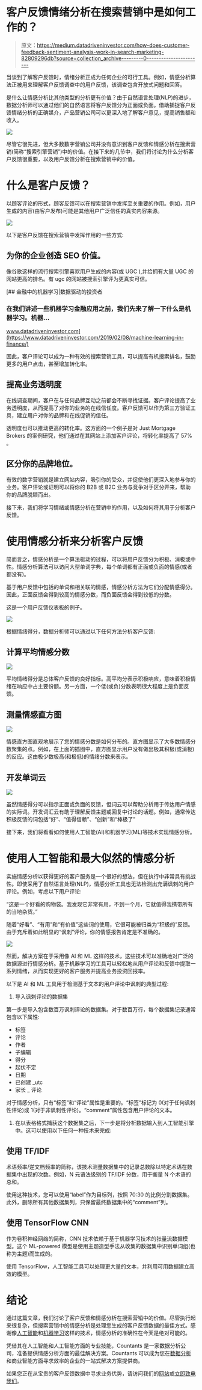 # 客户反馈情绪分析在搜索营销中是如何工作的？

> 原文：<https://medium.datadriveninvestor.com/how-does-customer-feedback-sentiment-analysis-work-in-search-marketing-82809296db?source=collection_archive---------0----------------------->

当谈到了解客户反馈时，情绪分析正成为任何企业的可行工具。例如，情感分析算法正被用来理解客户反馈调查中的用户反馈，该调查包含开放式问题和回答。

是什么让情感分析比其他类型的分析更有价值？由于自然语言处理(NLP)的进步，数据分析师可以通过他们的自然语言将客户反馈分为正面或负面。借助捕捉客户反馈情绪分析的正确媒介，产品营销公司可以更深入地了解客户意见，提高销售额和收入。

![](img/d9a29db2ea548c66217d97a70f0e32ed.png)

尽管它很先进，但大多数数字营销公司并没有意识到客户反馈和情感分析在搜索营销(简称“搜索引擎营销”)中的价值。在接下来的几节中，我们将讨论为什么分析客户反馈很重要，以及用户反馈分析在搜索营销中的价值。

# 什么是客户反馈？

以顾客评论的形式，顾客反馈可以在搜索营销中发挥至关重要的作用。例如，用户生成的内容(由客户发布)可能是其他用户广泛信任的真实内容来源。

![](img/82e32b46f7cc8fd00e1d65137e73b7e2.png)

以下是客户反馈在搜索营销中发挥作用的一些方式:

## 为你的企业创造 SEO 价值。

像谷歌这样的流行搜索引擎喜欢用户生成的内容(或 UGC ),并给拥有大量 UGC 的网站更高的排名。有 ugc 的网站被搜索引擎评为更真实可信。

[](https://www.datadriveninvestor.com/2019/02/08/machine-learning-in-finance/) [## 金融中的机器学习|数据驱动的投资者

### 在我们讲述一些机器学习金融应用之前，我们先来了解一下什么是机器学习。机器…

www.datadriveninvestor.com](https://www.datadriveninvestor.com/2019/02/08/machine-learning-in-finance/) 

因此，客户评论可以成为一种有效的搜索营销工具，可以提高有机搜索排名，鼓励更多的用户点击，甚至增加转化率。

## 提高业务透明度

在线调查期间，客户在与任何品牌互动之前都会不断寻找证据。客户评论提高了业务透明度，从而提高了对你的业务的在线信任度。客户反馈可以作为第三方验证工具，建立用户对你的品牌和在线促销的信任。

透明度也可以推动更高的转化率。这方面的一个例子是对 Just Mortgage Brokers 的案例研究，他们通过在其网站上添加客户评论，将转化率提高了 57% 。

## 区分你的品牌地位。

有效的数字营销就是建立网站内容，吸引你的受众，并促使他们更深入地参与你的业务。客户评论或证明可以将你的 B2B 或 B2C 业务与竞争对手区分开来，帮助你的品牌脱颖而出。

接下来，我们将学习情绪或情感分析在营销中的作用，以及如何将其用于分析客户反馈。

# 使用情感分析来分析客户反馈

简而言之，情感分析是一个算法驱动的过程，可以将用户反馈分为积极、消极或中性。情感分析算法可以访问大型单词字典，每个单词都有正面或负面的情感(或者都没有)。

基于用户反馈中包括的单词和相关联的情感，情感分析方法为它们分配情感得分。因此，正面反馈会得到较高的情感分数，而负面反馈会得到较低的分数。

这是一个用户反馈仪表板的例子。

![](img/4e49697c8f8a7b604aba4939501faa1a.png)

根据情绪得分，数据分析师可以通过以下任何方法分析客户反馈:

## 计算平均情感分数

![](img/20a8bea37d1d077659ddd45c00460c29.png)

平均情绪得分是总体客户反馈的良好指标。高平均分表示积极响应，意味着积极情绪在响应中占主要份额。另一方面，一个低(或负)分数表明很大程度上是负面反馈。

## 测量情感直方图

![](img/b941e638f397cb77b4d4c6c0b5897bf1.png)

情感直方图直观地展示了您的情感分数是如何分布的。直方图显示了大多数情感分数聚集的点。例如，在上面的插图中，直方图显示用户没有做出极其积极(或消极)的反应。这由极少数极高(和极低)的情绪分数来表示。

## 开发单词云

![](img/230cc98a467d2ea6dc09de2efe58e73c.png)

虽然情感得分可以指示正面或负面的反馈，但词云可以帮助分析用于传达用户情感的实际词。开发词汇云有助于理解反馈主题或回复中讨论的话题。例如，通常传达积极反馈的词包括“好”、“值得信赖”、“创新”和“棒极了”

接下来，我们将看看如何使用人工智能(AI)和机器学习(ML)等技术实现情感分析。

# 使用人工智能和最大似然的情感分析

实施情感分析以获得更好的客户服务是一个很好的想法，但在执行中非常具有挑战性。即使采用了自然语言处理(NLP)，情感分析工具也无法检测出充满讽刺的用户评论。例如，考虑以下用户评论:

“这是一个好看的购物袋。我发现它非常有用，不到一个月，它就值得我携带所有的当地杂货。”

随着“好看”、“有用”和“有价值”这些词的使用，它很可能被归类为“积极的”反馈。由于充斥着如此明显的“讽刺”评论，你的情感报告肯定是不准确的。

![](img/5e4780f149d0485fcd85f5ad01ccb50f.png)

然而，解决方案在于采用像 AI 和 ML 这样的技术，这些技术可以准确地对广泛的数据源进行情感分析。基于机器学习的工具可以轻松地从用户评论和反馈中提取一系列情绪，从而实现更好的客户服务并提高业务投资回报率。

以下是 AI 和 ML 工具用于检测基于文本的用户评论中讽刺的典型过程:

1.  导入讽刺评论的数据集

第一步是导入包含数百万讽刺评论的数据集。对于数百万行，每个数据集记录通常包含以下属性:

*   标签
*   评论
*   作者
*   子编辑
*   得分
*   起伏不定
*   日期
*   已创建 _utc
*   家长 _ 评论

对于情感分析，只有“标签”和“评论”属性是重要的。“标签”标记为 0(对于任何讽刺性评论)或 1(对于非讽刺性评论)。“comment”属性包含用户评论的文本。

1.  在以表格格式捕获这个数据集之后，下一步是将分析数据输入到人工智能引擎中。这可以使用以下任何一种技术来完成:

## 使用 TF/IDF

术语频率/逆文档频率的简称，该技术测量数据集中的记录总数除以特定术语在数据集中出现的次数。例如，N 元语法级别的 TF/IDF 分数，用于衡量 N 个术语的总和。

使用这种技术，您可以使用“label”作为目标列，按照 70:30 的比例分割数据集。此外，删除所有其他数据集列，只保留最终数据集中的“comment”列。

## 使用 TensorFlow CNN

作为卷积神经网络的简称，CNN 技术依赖于基于机器学习技术的张量流数据模型。这个 ML-powered 模型是使用主题造型手法从收集的数据集中识别单词组(也称为主题)而生成的。

使用 TensorFlow，人工智能工具可以处理更大量的文本，并利用可用数据建立高效的模型。

# 结论

通过这篇文章，我们讨论了客户反馈和情感分析在搜索营销中的价值。尽管执行起来很复杂，但搜索营销中的情感分析是处理您生成的客户反馈数据的最佳方式。感谢像[人工智能](https://www.countants.com/blogs/importance-of-artificial-intelligence-in-customer-service/?utm_medium=social&utm_source=Medium&utm_campaign=traffic)和[机器学习](https://www.countants.com/blogs/leveraging-machine-learning-in-text-to-speech-tools-and-applications/?utm_medium=social&utm_source=Medium&utm_campaign=traffic)这样的技术，情感分析的准确性在今天是绝对可能的。

凭借其在人工智能和人工智能方面的专业技能，Countants 是一家数据分析公司，准备提供情感分析方面的最佳解决方案。Countants 可以成为您在[数据分析](https://www.countants.com/blogs/why-data-analysis-for-small-e-commerce-businesses-is-best-outsourced/?utm_medium=social&utm_source=Medium&utm_campaign=traffic)和商业智能方面寻求效率的企业的一站式解决方案提供商。

如果您正在从宝贵的客户反馈数据中寻求业务优势，请访问我们的[网站](https://www.countants.com/?utm_medium=social&utm_source=Medium&utm_campaign=traffic)或[立即致电我们](https://www.countants.com/contact-us/?utm_medium=social&utm_source=Medium&utm_campaign=traffic)。
